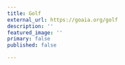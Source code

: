 ```yaml
---
title: Golf
external_url: https://goaia.org/golf
description: ''
featured_image: ''
primary: false
published: false

---
```

